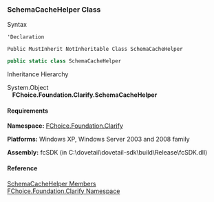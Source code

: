 ﻿### SchemaCacheHelper Class

Syntax

```vbnet
'Declaration

Public MustInherit NotInheritable Class SchemaCacheHelper 
```

```csharp
public static class SchemaCacheHelper 
```

Inheritance Hierarchy

System.Object  
   **FChoice.Foundation.Clarify.SchemaCacheHelper**  

#### Requirements

**Namespace:** [FChoice.Foundation.Clarify](fcSDK~FChoice.Foundation.Clarify_namespace.md)

**Platforms:** Windows XP, Windows Server 2003 and 2008 family

**Assembly:** fcSDK (in C:\\dovetail\\dovetail-sdk\\build\\Release\\fcSDK.dll)

#### Reference

[SchemaCacheHelper Members](fcSDK~FChoice.Foundation.Clarify.SchemaCacheHelper_members.md)  
[FChoice.Foundation.Clarify Namespace](fcSDK~FChoice.Foundation.Clarify_namespace.md)